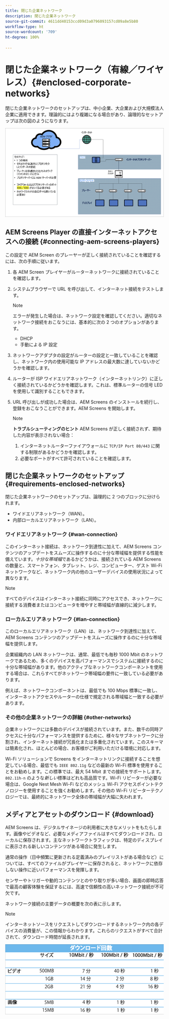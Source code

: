 ```yaml
---
title: 閉じた企業ネットワーク
description: 閉じた企業ネットワーク
source-git-commit: 4611dd40153ccd09d3a0796093157cd09a8e5b80
workflow-type: ht
source-wordcount: '709'
ht-degree: 100%

---
```



# 閉じた企業ネットワーク（有線／ワイヤレス）{#enclosed-corporate-networks}

閉じた企業ネットワークのセットアップは、中小企業、大企業および大規模法人企業に適用できます。理論的にはより複雑になる場合があり、論理的なセットアップは次の図のようになります。

![](/help/using/assets/enclosed-network-1.png)


## AEM Screens Player の直接インターネットアクセスへの接続 {#connecting-aem-screens-players}

この設定で AEM Screen のプレーヤーが正しく接続されていることを確認するには、次の手順に従います。

1. 各 AEM Screen プレイヤーがルーターネットワークに接続されていることを確認します。
1. システムブラウザーで URL を呼び出して、インターネット接続をテストします。

   >[!NOTE]
   >エラーが発生した場合は、ネットワーク設定を確認してください。適切なネットワーク接続をおこなうには、基本的に次の 2 つのオプションがあります。
   >* DHCP
   >* 手動による IP 設定


1. ネットワークアダプタの設定がルーターの設定と一致していることを確認し、ネットワーク内の使用可能な IP アドレスの最大数に達していないかどうかを確認します。

1. ルーターが ISP ワイドエリアネットワーク（インターネットリンク）に正しく接続されているかどうかを確認します。これは、標準ルーターの信号 LED を使用して識別することもできます。
1. URL 呼び出しが成功した場合は、AEM Screens のインストールを続行し、登録をおこなうことができます。AEM Screens を開始します。

   >[!NOTE]
   >**トラブルシューティングのヒント**
   >AEM Screens が正しく接続されず、期待した内容が表示されない場合：
   >
   >1. インターネットルーターファイアウォールに `TCP/IP Port 80/443` に関する制限があるかどうかを確認します。
   >1. 必要なポートがすべて許可されていることを確認します。


## 閉じた企業ネットワークのセットアップ {#requirements-enclosed-networks}

閉じた企業ネットワークのセットアップは、論理的に 2 つのブロックに分けられます。

* ワイドエリアネットワーク（WAN）。
* 内部ローカルエリアネットワーク（LAN）。

### ワイドエリアネットワーク {#wan-connection}

このインターネット接続は、ネットワーク到達性に加えて、AEM Screens コンテンツのアップデートをスムーズに操作するのに十分な帯域幅を提供する性能を備えています。*十分な帯域幅*&#x200B;であるかどうかは、接続されている AEM Screens の数量と、スマートフォン、タブレット、レジ、コンピューター、ゲスト Wi-Fi ネットワークなど、ネットワーク内の他のユーザーデバイスの使用状況によって異なります。

>[!NOTE]
>
>すべてのデバイスはインターネット接続に同時にアクセスでき、ネットワークに接続する消費者またはコンピュータを増やすと帯域幅が直線的に減少します。

### ローカルエリアネットワーク {#lan-connection}

このローカルエリアネットワーク（LAN）は、ネットワーク到達性に加えて、AEM Screens コンテンツのアップデートをスムーズに操作するのに十分な帯域幅を提供します。

企業組織内の LAN ネットワークは、通常、最低でも毎秒 1000 Mbit のネットワークであるため、多くのデバイスを高パフォーマンスでシステムに接続するのに十分な帯域幅があります。他のアクティブなネットワークコンポーネントを使用する場合は、これらすべてがネットワーク帯域幅の要件に一致している必要があります。

例えば、ネットワークコンポーネントは、最低でも 100 Mbps 標準に一致し、インターネットアクセスやルーターの仕様で規定される帯域幅と一致する必要があります。

### その他の企業ネットワークの詳細 {#other-networks}

企業ネットワークには多数のデバイスが接続されています。また、数千の同時アクセスに十分なパフォーマンスを提供するために、様々なサブネットワークに分割され、インターネット接続が冗長化または多重化されています。このスキーマは簡素化され、ほとんどの場合、お客様がご利用いただける環境に対応します。

Wi-Fi ソリューションで Screens をインターネットリンクに接続することを想定している場合、最低でも `IEEE 802.11g` などの最新の Wi-Fi 標準を使用することをお勧めします。この標準では、最大 54 Mbit までの接続をサポートします。`802.11h-n` のような&#x200B;*新しい*&#x200B;標準はどれも高品質です。Wi-Fi リピーターが必要な場合は、Google Nest Mesh Wi-Fi などのメッシュ Wi-Fi アクセスポイントテクノロジーを使用することを強くお勧めします。その他の Wi-Fi リピーターテクノロジーでは、最終的にネットワーク全体の帯域幅が大幅に失われます。

## メディアとアセットのダウンロード {#download}

AEM Screens は、デジタルサイネージの利用者に大きなメリットをもたらします。画像やビデオなど、必要なメディアファイルはすべてダウンロードされ、ローカルに保存されます。主なネットワークトラフィックは、特定のディスプレイに表示される新しいコンテンツがある場合に発生します。

通常の操作（日中頻繁に更新される定義済みのプレイリストがある場合など）については、すべてのファイルがプレイヤーに保存されると、ネットワークに依存しない操作に近いパフォーマンスを発揮します。

センサーやトリガーや動的コンテンツとのやり取りが多い場合、画面の即時応答で最高の顧客体験を保証するには、高速で信頼性の高いネットワーク接続が不可欠です。

ネットワーク接続の主要データの概要を次の表に示します。

>[!NOTE]
>インターネットソースをリクエストしてダウンロードするネットワーク内の各デバイスの消費量が、この情報からわかります。これらのリクエストがすべて合計されて、ダウンロード時間が延長されます。

![](/help/using/assets/enclosed-network-download.png)
